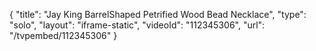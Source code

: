 {
    "title": "Jay King BarrelShaped Petrified Wood Bead Necklace",
    "type": "solo",
    "layout": "iframe-static",
    "videoId": "112345306",
    "url": "\/tvpembed\/112345306"
}